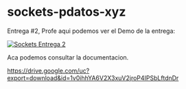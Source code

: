 # sockets-pdatos-xyz
Entrega #2, Profe aqui podemos ver el Demo de la entrega:

[![Sockets Entrega 2](https://img.youtube.com/vi/WhTzlGgUcXA/0.jpg)](https://www.youtube.com/embed/WhTzlGgUcXA "Sockets Entrega #2")

Aca podemos consultar la documentacion.

https://drive.google.com/uc?export=download&id=1v0ihhYA6V2X3xuV2jroP4IPSbLftdnDr
